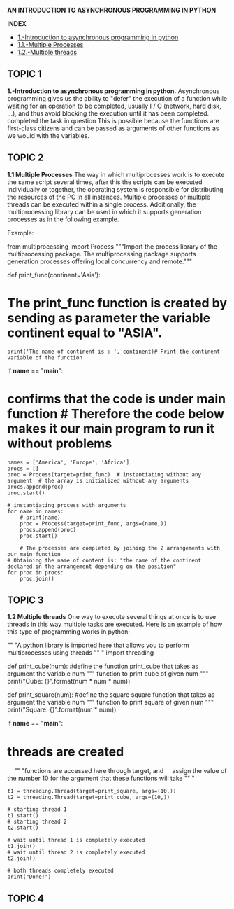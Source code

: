 **AN INTRODUCTION TO ASYNCHRONOUS PROGRAMMING IN PYTHON**

**INDEX**

* [1.-Introduction to asynchronous programming in python](#item1)
* [1.1.-Multiple Processes](#item2)
* [1.2.-Multiple threads](#item3)


<a name="item1"></a>
## TOPIC 1

**1.-Introduction to asynchronous programming in python.**
Asynchronous programming gives us the ability to "defer" the execution of a function while waiting for an operation to be completed, usually I / O (network, hard disk, ...), and thus avoid blocking the execution until it has been completed. completed the task in question This is possible because the functions are first-class citizens and can be passed as arguments of other functions as we would with the variables.

<a name="item2"></a>
## TOPIC 2
**1.1 Multiple Processes**
The way in which multiprocesses work is to execute the same script several times, after this the scripts can be executed individually or together, the operating system is responsible for distributing the resources of the PC in all instances.
Multiple processes or multiple threads can be executed within a single process.
Additionally, the multiprocessing library can be used in which it supports generation processes as in the following example.

Example:

from multiprocessing import Process
  """Import the process library of the multiprocessing package.
The multiprocessing package supports generation processes offering local concurrency
and remote."""


def print_func(continent='Asia'):
  # The print_func function is created by sending as parameter the variable continent equal to "ASIA".
    print('The name of continent is : ', continent)# Print the continent variable of the function


if __name__ == "__main__":  
  # confirms that the code is under main function # Therefore the code below makes it our main program to run it without problems

    names = ['America', 'Europe', 'Africa']
    procs = []
    proc = Process(target=print_func)  # instantiating without any argument  # the array is initialized without any arguments
    procs.append(proc)
    proc.start()

    # instantiating process with arguments
    for name in names:
        # print(name)
        proc = Process(target=print_func, args=(name,))
        procs.append(proc)
        proc.start()

        # The processes are completed by joining the 2 arrangements with our main function
    # Obtaining the name of content is: "the name of the continent declared in the arrangement depending on the position"
    for proc in procs:
        proc.join()

<a name="item3"></a>
## TOPIC 3
**1.2 Multiple threads**
One way to execute several things at once is to use threads in this way multiple tasks are executed.
Here is an example of how this type of programming works in python:

  "" "A python library is imported here that allows you to perform
  multiprocesses using threads "" "
import threading

def print_cube(num):
  #define the function print_cube that takes as argument the variable num
    """
    function to print cube of given num
    """
    print("Cube: {}".format(num * num * num))

def print_square(num):
  #define the square square function that takes as argument the variable num
    """
    function to print square of given num
    """
    print("Square: {}".format(num * num))

if __name__ == "__main__":
  # threads are created
    "" "functions are accessed here through target, and
    assign the value of the number 10 for the argument that these functions will take "" "

    t1 = threading.Thread(target=print_square, args=(10,))
    t2 = threading.Thread(target=print_cube, args=(10,))

    # starting thread 1
    t1.start()
    # starting thread 2
    t2.start()

    # wait until thread 1 is completely executed
    t1.join()
    # wait until thread 2 is completely executed
    t2.join()

    # both threads completely executed
    print("Done!")


<a name="item3"></a>
## TOPIC 4
